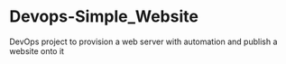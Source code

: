 # Devops-Simple_Website
DevOps project to provision a web server with automation and publish a website onto it

